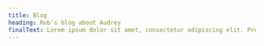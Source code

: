 ```yaml
---
title: Blog
heading: Rob's blog about Audrey
finalText: Lorem ipsum dolor sit amet, consectetur adipiscing elit. Proin nec velit in turpis tempor blandit sed at nulla. Mauris vel vestibulum magna. Integer in felis vel magna mollis vestibulum. Praesent ut eros urna. Nam porttitor velit sit amet scelerisque elementum. Fusce nibh lorem, commodo non semper a, scelerisque nec ligula. Integer eu pulvinar eros. Proin aliquam diam in varius tristique. Sed fermentum nisl eget condimentum efficitur. Nam eget nibh nunc. Cras ornare erat a dapibus sagittis. Curabitur sed neque leo. Sed ullamcorper consequat mi eget commodo. Curabitur sed feugiat purus, a fermentum risus. Duis condimentum tristique nisi ut rhoncus. Pellentesque elit ligula, lobortis ac eleifend in, maximus nec nulla.
---
```

